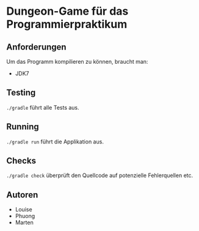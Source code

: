 Dungeon-Game für das Programmierpraktikum
=========================================

Anforderungen
-------------

Um das Programm kompilieren zu können, braucht man:

- JDK7


Testing
-------

`./gradle` führt alle Tests aus.


Running
-------

`./gradle run` führt die Applikation aus.

Checks
------

`./gradle check` überprüft den Quellcode auf potenzielle Fehlerquellen etc.

Autoren
-------

- Louise
- Phuong
- Marten
